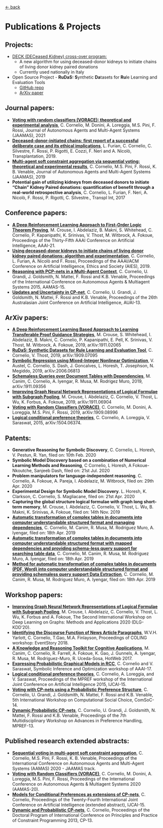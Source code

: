 [&larr; back](index.md)

# Publications &amp; Projects

## Projects:
* [DECK (DECeased Kidney) cross-over program:](DECK.md) 
  * A new algorithm for using deceased-donor kidneys to initiate chains of living donor kidney paired donations
  * Currently used nationally in Italy
* Open Source Project - **RuDaS:** **S**ynthetic **Da**tasets for **Ru**le Learning and Evaluation Tools
  * [GitHub repo](https://github.com/IBM/RuDaS)
  * [ArXiv paper](https://arxiv.org/abs/1909.07095)

## Journal papers:
* [**Voting with random classifiers (VORACE): theoretical and experimental analysis**](https://link.springer.com/article/10.1007/s10458-021-09504-y), C. Cornelio, M. Donini, A. Loreggia, M.S. Pini, F. Rossi, Journal of Autonomous Agents and Multi-Agent Systems (JAAMAS), 2021
* [**Deceased-donor-initiated chains: first report of a successful deliberate case and its ethical implications**](https://www.researchgate.net/profile/Lucrezia-Furian/publication/332541761_Deceased_Donor-initiated_Chains_First_Report_of_a_Successful_Deliberate_Case_and_Its_Ethical_Implications/links/5f4f5919a6fdcc9879c02cab/Deceased-Donor-initiated-Chains-First-Report-of-a-Successful-Deliberate-Case-and-Its-Ethical-Implications.pdf), L. Furian, C. Cornelio, C. Silvestre, F. Rossi, P. Rigotti, E. Cozzi, F. Neri and A. Nicolò, Transplantation, 2019.
* [**Multi-agent soft constraint aggregation via sequential voting: theoretical and experimental results**](https://link.springer.com/article/10.1007/s10458-018-09400-y), C. Cornelio, M.S. Pini, F. Rossi, K. B. Venable, Journal of Autonomous Agents and Multi-Agent Systems (JAAMAS), 2019
* **Potential gain of utilizing kidneys from deceased donors to initiate “Chain” Kidney Paired donations: quantification of benefit through a real-world retrospective analysis**, C. Cornelio, L. Furian, F. Neri, A. Nicolò, F. Rossi, P. Rigotti, C. Silvestre., Transpl Int, 2017

## Conference papers:
* [**A Deep Reinforcement Learning Approach to First-Order Logic Theorem Proving**](https://www.aaai.org/AAAI21Papers/AAAI-6310.CrouseM.pdf), M. Crouse, I. Abdelaziz, B. Makni, S. Whitehead, C. Cornelio, P. Kapanipathi, K. Srinivas, V. Thost, M. Witbrock, A. Fokoue, Proceedings of the Thirty-Fifth AAAI Conference on Artificial Intelligence, AAAI-21. 
* [**Using deceased-donor kidneys to initiate chains of living donor kidney paired donations: algorithm and experimentation**](https://arxiv.org/pdf/1901.02420.pdf), C. Cornelio, L. Furian, A. Nicolò and F. Rossi, Proceedings of the AAAI/ACM Conference on Artificial Intelligence, Ethics and Society (AIES), 2019.
* [**Reasoning with PCP-nets in a Multi-Agent Context**](http://citeseerx.ist.psu.edu/viewdoc/download?doi=10.1.1.709.8062&rep=rep1&type=pdf), C. Cornelio, U. Grandi, J. Goldsmith, N. Mattei, F. Rossi and K.B. Venable, Proceedings of the International Conference on Autonomous Agents & Multiagent Systems 2015, AAMAS-15.
* [**Updates and Uncertainty in CP-net**](https://link.springer.com/chapter/10.1007/978-3-319-03680-9_32), C. Cornelio, U. Grandi, J. Goldsmith, N. Mattei, F. Rossi and K.B. Venable, Proceedings of the 26th Australasian Joint Conference on Artificial Intelligence, AUAI-13. 

## ArXiv papers:
* [**A Deep Reinforcement Learning Based Approach to Learning Transferable Proof Guidance Strategies**](https://arxiv.org/abs/1911.02065), M. Crouse, S. Whitehead, I. Abdelaziz, B. Makni, C. Cornelio, P. Kapanipathi, E. Pell, K. Srinivas, V. Thost, M. Witbrock, A. Fokoue, 2019, arXiv:1911.02065
* [**RuDaS: Synthetic Datasets for Rule Learning and Evaluation Tool**](https://arxiv.org/abs/1909.07095), C. Cornelio, V. Thost, 2019, arXiv:1909.07095
* [**Symbolic Regression using Mixed-Integer Nonlinear Optimization**](https://arxiv.org/abs/2006.06813), V. Austel, C. Cornelio, S. Dash, J. Goncalves, L. Horesh, T. Josephson, N. Megiddo, 2019, arXiv:2006.06813
* [**Schemaless Queries over Document Tables with Dependencies**](https://arxiv.org/abs/1911.09356), M. Canim, C. Cornelio, A. Iyengar, R. Musa, M. Rodrigez Muro, 2019, arXiv:1911.09356
* [**Improving Graph Neural Network Representations of Logical Formulae with Subgraph Pooling**](https://arxiv.org/abs/1911.06904), M. Crouse, I. Abdelaziz, C. Cornelio, V. Thost, L. Wu, K. Forbus, A. Fokoue, 2019, arXiv:1911.06904
* [**Voting with Random Classifiers (VORACE)**](https://arxiv.org/abs/1909.08996), C. Cornelio, M. Donini, A. Loreggia, M.S. Pini, F. Rossi, 2019, arXiv:1909.08996
* [**Logical conditional preference theories**](https://arxiv.org/abs/1504.06374), C. Cornelio, A. Loreggia, V. Saraswat, 2015, arXiv:1504.06374.

## Patents:
* **Generative Reasoning for Symbolic Discovery**, C. Cornelio, L. Horesh, V. Pestun, R. Yan, filed on: 10th Feb. 2020
* **Symbolic Model Discovery based on a combination of Numerical Learning Methods and Reasoning**, C Cornelio, L Horesh, A Fokoue-Nkoutche, Sanjeeb Dash, filed on: 21st Jul. 2020
* **Problem manipulators for language-independent reasoning**. C. Cornelio, A. Fokoue, A. Pareja, I. Abdelaziz, M. Witbrock, filed on: 29th Apr. 2020
* **Experimental Design for Symbolic Model Discovery**. L. Horesh, K. Clarkson, C. Cornelio, S. Magliacane, filed on: 21st Apr. 2020
* **Capturing the global structure logical formulae with graph long short-term memory**, M. Crouse, I. Abdelaziz, C. Cornelio, V. Thost, L. Wu,  B. Makni, K. Srinivas, A. Fokoue, filed on: 14th Nov. 2019
* [**Automatic transformation of complex tables in documents into computer understandable structured format and managing dependencies**](https://patentimages.storage.googleapis.com/7d/28/ca/87995f4e4abb7e/US20200334251A1.pdf), C. Cornelio, M. Canim, R. Musa, M. Rodriguez Muro, A. Iyengar, filed on: 18th Apr. 2019
* [**Automatic transformation of complex tables in documents into computer understandable structured format with mapped dependencies and providing schema-less query support for searching table data**](https://patentimages.storage.googleapis.com/4e/86/6b/23ad1b2a88e3fc/US20200334250A1.pdf), C. Cornelio, M. Canim, R. Musa, M. Rodriguez Muro, A. Iyengar, filed on: 18th Apr. 2019
* [**Method for automatic transformation of complex tables in documents (PDF, Word) into computer understandable structured format and providing schemaless query support Data Extraction**](https://patentimages.storage.googleapis.com/eb/0f/f4/fc56ef79fe106e/US20200334249A1.pdf), C. Cornelio, M. Canim, R. Musa, M. Rodriguez Muro, A. Iyengar, filed on: 18th Apr. 2019

## Workshop papers:
* [**Improving Graph Neural Network Representations of Logical Formulae with Subgraph Pooling**](https://arxiv.org/pdf/1911.06904.pdf), M. Crouse, I. Abdelaziz, C. Cornelio, V. Thost, L. Wu, K. Forbus and A. Fokoue, The Second International Workshop on Deep Learning on Graphs: Methods and Applications 2020 (DLG-KDD’20).
* [**Identifying the Discourse Function of News Article Paragraphs**](https://www.aclweb.org/anthology/W18-4304.pdf), W.V.H. Yarlott, C. Cornelio, T.Gao, M.A. Finlayson, Proceedings of COLING workshop: EventStory 2018.
* [**A Knowledge and Reasoning Toolkit for Cognitive Applications**](https://dl.acm.org/doi/abs/10.1145/3132465.3132478), M. Canim, C. Cornelio, R. Farrell, A. Fokoue, K. Gao, J. Gunnels, A. Iyengar, R. Musa, M. Rodriguez-Muro, R. Uceda-Sosa, HotWeb 2017.
* [**Expressing Probabilistic Graphical Models in RCC**](https://www.aaai.org/ocs/index.php/WS/AAAIW17/paper/view/15218/14764), C. Cornelio and V. Saraswat, Symbolic Inference and Optimization workshop of AAAI-17.
* [**Logical conditional preference theories**](https://arxiv.org/pdf/1504.06374.pdf), C. Cornelio, A. Loreggia, and V. Saraswat, Proceedings of the MPREF workshop of the International Joint Conference on Artificial Intelligence 2015, IJCAI-15.
* [**Voting with CP-nets using a Probabilistic Preference Structure**](http://www.cs.cmu.edu/~arielpro/comsoc-14/papers/CornelioGrandiGoldsmithMatteiRossiVenable2014.pdf), C. Cornelio, U. Grandi, J. Goldsmith, N. Mattei, F. Rossi and K.B. Venable, 5th International Workshop on Computational Social Choice, ComSoC-14.
* [**Dynamic Probabilistic CP-nets**](https://www.math.unipd.it/~cornelio/documents/MPREF.pdf), C. Cornelio, U. Grandi, J. Goldsmith, N. Mattei, F. Rossi and K.B. Venable, Proceedings of the 7th Multidisciplinary Workshop on Advances in Preference Handling, MPREF-13.

## Published research extended abstracts:
* [**Sequential voting in multi-agent soft constraint aggregation**](http://www.ifaamas.org/Proceedings/aamas2020/pdfs/p2131.pdf), C. Cornelio, M.S. Pini, F. Rossi, K. B. Venable, Proceedings of the International Conference on Autonomous Agents and Multi-Agent Systems (AAMAS) 2020 - JAAMAS track.
* [**Voting with Random Classifiers (VORACE)**](https://dl.acm.org/doi/10.5555/3398761.3398994), C. Cornelio, M. Donini, A. Loreggia, M.S. Pini, F. Rossi, Proceedings of the International Conference on Autonomous Agents & Multiagent Systems 2020 (AAMAS-20).
* [**Models for Conditional Preferences as extensions of CP-nets**](https://www.aaai.org/ocs/index.php/IJCAI/IJCAI15/paper/viewFile/11010/11171), C. Cornelio, Proceedings of the Twenty-Fourth International Joint Conference on Artificial Intelligence (extended abstract), IJCAI-15. 
* [**Dynamic and Probabilistic CP-nets**](https://www.math.unipd.it/~cornelio/documents/CPDP.pdf), C. Cornelio, Proceedings of the Doctoral Program of International Conference on Principles and Practice of Constraint Programming 2013, CP-13. 


